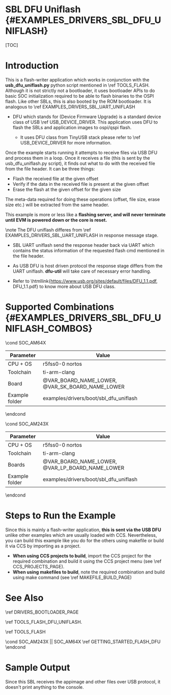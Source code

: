 # SBL DFU Uniflash {#EXAMPLES_DRIVERS_SBL_DFU_UNIFLASH}

[TOC]

# Introduction


This is a flash-writer application which works in conjunction with the **usb_dfu_uniflash.py** python script mentioned in \ref TOOLS_FLASH. Although it is not strictly not a bootloader, it uses bootloader APIs to do basic SOC initialization required to be able to flash binaries to the OSPI flash. Like other SBLs, this is also booted by the ROM bootloader. It is analogous to \ref EXAMPLES_DRIVERS_SBL_UART_UNIFLASH

- DFU which stands for (Device Firmware Upgrade) is a standard device class of USB \ref USB_DEVICE_DRIVER. This application uses DFU to flash the SBLs and application images to ospi/qspi flash.

	- It uses DFU class from TinyUSB stack please refer to \ref USB_DEVICE_DRIVER for more information. 

Once the example starts running it attempts to receive files via USB DFU and process them in a loop. Once it receives a file (this is sent by the usb_dfu_uniflash.py script), it finds out what to do with the received file from the file header. It can be three things:

- Flash the received file at the given offset
- Verify if the data in the received file is present at the given offset
- Erase the flash at the given offset for the given size

The meta-data required for doing these operations (offset, file size, erase size etc.) will be extracted from the same header.

This example is more or less like a **flashing server, and will never terminate until EVM is powered down or the core is reset.**

\note The DFU uniflash differes from \ref EXAMPLES_DRIVERS_SBL_UART_UNIFLASH in response message stage. 
 - SBL UART uniflash send the response header back via UART which contains the status information of the requested flash 
  cmd mentioned in the file header. 
 - As USB DFU is host driven protocol the response stage differs from the UART uniflash. **dfu-util** will take care of necessary error handling. 

- Refer to \htmllink{https://www.usb.org/sites/default/files/DFU_1.1.pdf, DFU_1.1.pdf} to know more about USB DFU class. 

# Supported Combinations {#EXAMPLES_DRIVERS_SBL_DFU_UNIFLASH_COMBOS}

\cond SOC_AM64X

 Parameter      | Value
 ---------------|-----------
 CPU + OS       | r5fss0-0 nortos
 Toolchain      | ti-arm-clang
 Board          | @VAR_BOARD_NAME_LOWER, @VAR_SK_BOARD_NAME_LOWER
 Example folder | examples/drivers/boot/sbl_dfu_uniflash

\endcond

\cond SOC_AM243X

 Parameter      | Value
 ---------------|-----------
 CPU + OS       | r5fss0-0 nortos
 Toolchain      | ti-arm-clang
 Boards         | @VAR_BOARD_NAME_LOWER, @VAR_LP_BOARD_NAME_LOWER
 Example folder | examples/drivers/boot/sbl_dfu_uniflash

\endcond

# Steps to Run the Example

Since this is mainly a flash-writer application, **this is sent via the USB DFU** unlike other examples which are usually loaded with CCS. Nevertheless, you can build this example like you do for the others using makefile or build it via CCS by importing as a project.

- **When using CCS projects to build**, import the CCS project for the required combination
  and build it using the CCS project menu (see \ref CCS_PROJECTS_PAGE).
- **When using makefiles to build**, note the required combination and build using
  make command (see \ref MAKEFILE_BUILD_PAGE)

# See Also

\ref DRIVERS_BOOTLOADER_PAGE

\ref TOOLS_FLASH_DFU_UNIFLASH. 

\ref TOOLS_FLASH 

\cond SOC_AM243X || SOC_AM64X
\ref GETTING_STARTED_FLASH_DFU
\endcond

# Sample Output

Since this SBL receives the appimage and other files over USB protocol, it doesn't print anything to the console.
